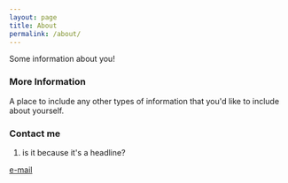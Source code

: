 ```yaml
---
layout: page
title: About
permalink: /about/
---
```


Some information about you!

### More Information

A place to include any other types of information that you'd like to include about yourself.

### Contact me

1. is it because it's a headline?

[e-mail](mailto:ohohoho@web.com)
